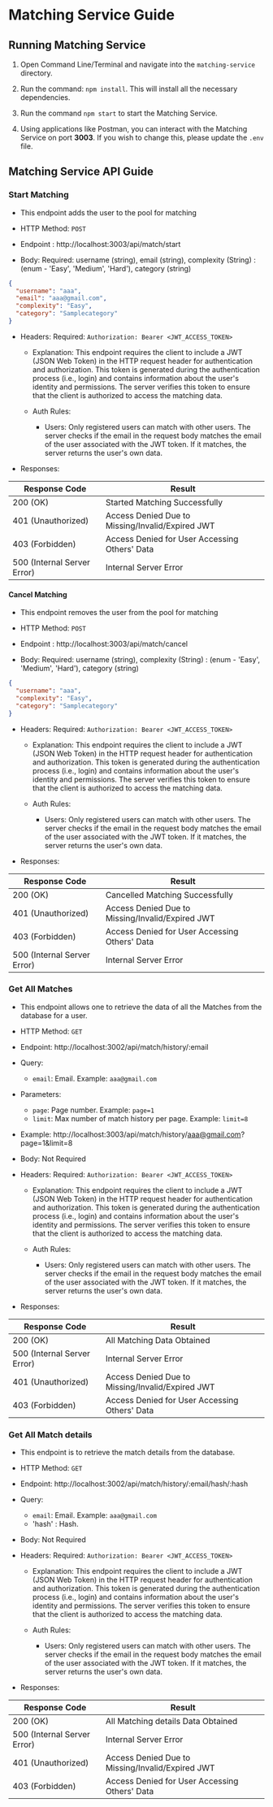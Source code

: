 # Matching Service Guide

## Running Matching Service

1. Open Command Line/Terminal and navigate into the `matching-service` directory.

2. Run the command: `npm install`. This will install all the necessary dependencies.

3. Run the command `npm start` to start the Matching Service.

4. Using applications like Postman, you can interact with the Matching Service on port **3003**. If you wish to change this, please update the `.env` file.

## Matching Service API Guide

### Start Matching

- This endpoint adds the user to the pool for matching

- HTTP Method: `POST`

- Endpoint : http://localhost:3003/api/match/start

- Body: Required: username (string), email (string), complexity (String) : (enum - 'Easy', 'Medium', 'Hard'), category (string)

```json
{
  "username": "aaa",
  "email": "aaa@gmail.com",
  "complexity": "Easy",
  "category": "Samplecategory"
}
```

- <a name="auth-header">Headers:</a> Required: `Authorization: Bearer <JWT_ACCESS_TOKEN>`

  - Explanation: This endpoint requires the client to include a JWT (JSON Web Token) in the HTTP request header for authentication and authorization. This token is generated during the authentication process (i.e., login) and contains information about the user's identity and permissions. The server verifies this token to ensure that the client is authorized to access the matching data.

  - Auth Rules:

    - Users: Only registered users can match with other users. The server checks if the email in the request body matches the email of the user associated with the JWT token. If it matches, the server returns the user's own data.


- Responses:

| Response Code               | Result                                                   |
| --------------------------- | -------------------------------------------------------- |
| 200 (OK)               | Started Matching Successfully                              |               |
| 401 (Unauthorized)          | Access Denied Due to Missing/Invalid/Expired JWT         |
| 403 (Forbidden)             | Access Denied for User Accessing Others' Data |                           |
| 500 (Internal Server Error) | Internal Server Error

#### Cancel Matching

- This endpoint removes the user from the pool for matching

- HTTP Method: `POST`

- Endpoint : http://localhost:3003/api/match/cancel

- Body: Required: username (string), complexity (String) : (enum - 'Easy', 'Medium', 'Hard'), category (string)

```json
{
  "username": "aaa",
  "complexity": "Easy",
  "category": "Samplecategory"
}
```

- <a name="auth-header">Headers:</a> Required: `Authorization: Bearer <JWT_ACCESS_TOKEN>`

  - Explanation: This endpoint requires the client to include a JWT (JSON Web Token) in the HTTP request header for authentication and authorization. This token is generated during the authentication process (i.e., login) and contains information about the user's identity and permissions. The server verifies this token to ensure that the client is authorized to access the matching data.

  - Auth Rules:

    - Users: Only registered users can match with other users. The server checks if the email in the request body matches the email of the user associated with the JWT token. If it matches, the server returns the user's own data.


- Responses:

| Response Code               | Result                                                   |
| --------------------------- | -------------------------------------------------------- |
| 200 (OK)               | Cancelled Matching Successfully                              |               |
| 401 (Unauthorized)          | Access Denied Due to Missing/Invalid/Expired JWT         |
| 403 (Forbidden)             | Access Denied for User Accessing Others' Data |                           |
| 500 (Internal Server Error) | Internal Server Error

### Get All Matches

- This endpoint allows one to retrieve the data of all the Matches from the database for a user.

- HTTP Method: `GET`

- Endpoint: http://localhost:3002/api/match/history/:email

- Query: 
  - `email`: Email. Example: `aaa@gmail.com`

- Parameters: 
  - `page`: Page number. Example: `page=1`
  - `limit`: Max number of match history per page. Example: `limit=8`

- Example: http://localhost:3003/api/match/history/aaa@gmail.com?page=1&limit=8

- Body: Not Required

- Headers: Required: `Authorization: Bearer <JWT_ACCESS_TOKEN>`

  - Explanation: This endpoint requires the client to include a JWT (JSON Web Token) in the HTTP request header for authentication and authorization. This token is generated during the authentication process (i.e., login) and contains information about the user's identity and permissions. The server verifies this token to ensure that the client is authorized to access the matching data.

  - Auth Rules:

    - Users: Only registered users can match with other users. The server checks if the email in the request body matches the email of the user associated with the JWT token. If it matches, the server returns the user's own data.

- Responses:

| Response Code      | Result                                           |
| ------------------ | ------------------------------------------------ |
| 200 (OK)           | All Matching Data Obtained                       |
| 500 (Internal Server Error)  | Internal Server Error                         |
| 401 (Unauthorized) | Access Denied Due to Missing/Invalid/Expired JWT |
| 403 (Forbidden)    | Access Denied for User Accessing Others' Data    |


### Get All Match details

- This endpoint is to retrieve the match details from the database.

- HTTP Method: `GET`

- Endpoint: http://localhost:3002/api/match/history/:email/hash/:hash

- Query: 
  - `email`: Email. Example: `aaa@gmail.com`
  - 'hash' : Hash.

- Body: Not Required

- Headers: Required: `Authorization: Bearer <JWT_ACCESS_TOKEN>`

  - Explanation: This endpoint requires the client to include a JWT (JSON Web Token) in the HTTP request header for authentication and authorization. This token is generated during the authentication process (i.e., login) and contains information about the user's identity and permissions. The server verifies this token to ensure that the client is authorized to access the matching data.

  - Auth Rules:

    - Users: Only registered users can match with other users. The server checks if the email in the request body matches the email of the user associated with the JWT token. If it matches, the server returns the user's own data.

- Responses:

| Response Code      | Result                                           |
| ------------------ | ------------------------------------------------ |
| 200 (OK)           | All Matching details Data Obtained                       |
| 500 (Internal Server Error)  | Internal Server Error                         |
| 401 (Unauthorized) | Access Denied Due to Missing/Invalid/Expired JWT |
| 403 (Forbidden)    | Access Denied for User Accessing Others' Data    |